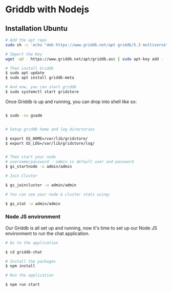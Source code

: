 # Griddb with Nodejs

## Installation Ubuntu

```bash
# Add the apt repo
sudo sh -c 'echo "deb https://www.griddb.net/apt griddb/5.3 multiverse" >>  /etc/apt/sources.list.d/griddb.list'

# Import the Key
wget -qO - https://www.griddb.net/apt/griddb.asc | sudo apt-key add -

# Then install Griddb
$ sudo apt update
$ sudo apt install griddb-meta

# And now, you can start griddb
$ sudo systemctl start gridstore

```

Once Griddb is up and running, you can drop into shell like so:

```bash

$ sudo -su gsadm


# Setup griddb home and log directories

$ export GS_HOME=/var/lib/gridstore/
$ export GS_LOG=/var/lib/gridstore/log/


# Then start your node
# username/password - admin is default user and password
$ gs_startnode -u admin/admin

# Join Cluster

$ gs_joincluster -u admin/admin

# You can see your node & cluster stats using:

$ gs_stat -u admin/admin
```

### Node JS environment

Our Griddb is all set up and running, now it's time to set up our Node JS environment to run the chat application.

```bash
# Go to the application

$ cd griddb-chat

# Install the packages
$ npm install

# Run the application

$ npm run start
```
